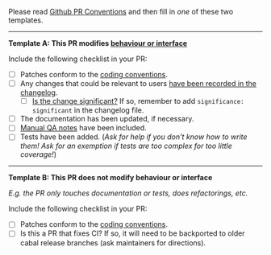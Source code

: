 Please read [Github PR Conventions](https://github.com/haskell/cabal/blob/master/CONTRIBUTING.md#github-pull-request-conventions) and then fill in *one* of these two templates.

---

**Template Α: This PR modifies [behaviour or interface](https://github.com/cabalism/cabal/blob/master/CONTRIBUTING.md#changelog)**

Include the following checklist in your PR:

* [ ] Patches conform to the [coding conventions](https://github.com/haskell/cabal/blob/master/CONTRIBUTING.md#other-conventions).
* [ ] Any changes that could be relevant to users [have been recorded in the changelog](https://github.com/haskell/cabal/blob/master/CONTRIBUTING.md#changelog).
  * [ ] [Is the change significant?](https://github.com/haskell/cabal/blob/master/CONTRIBUTING.md#is-my-change-significant) If so, remember to add `significance: significant` in the changelog file.
* [ ] The documentation has been updated, if necessary.
* [ ] [Manual QA notes](https://github.com/haskell/cabal/blob/master/CONTRIBUTING.md#qa-notes) have been included.
* [ ] Tests have been added. (*Ask for help if you don’t know how to write them! Ask for an exemption if tests are too complex for too little coverage!*)

---

**Template B: This PR does not modify behaviour or interface**

*E.g. the PR only touches documentation or tests, does refactorings, etc.*

Include the following checklist in your PR:

* [ ] Patches conform to the [coding conventions](https://github.com/haskell/cabal/blob/master/CONTRIBUTING.md#other-conventions).
* [ ] Is this a PR that fixes CI? If so, it will need to be backported to older cabal release branches (ask maintainers for directions).
